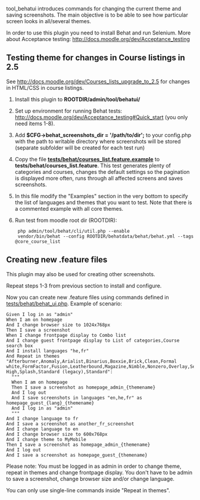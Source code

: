 tool_behatui introduces commands for changing the current theme and saving screenshots.
The main objective is to be able to see how particular screen looks in all/several themes.

In order to use this plugin you need to install Behat and run Selenium.
More about Acceptance testing: http://docs.moodle.org/dev/Acceptance_testing

Testing theme for changes in Course listings in 2.5
---------------------------------------------------

See http://docs.moodle.org/dev/Courses_lists_upgrade_to_2.5 for changes in HTML/CSS in
course listings.

1. Install this plugin to **ROOTDIR/admin/tool/behatui/**
2. Set up environment for running Behat tests: http://docs.moodle.org/dev/Acceptance_testing#Quick_start (you only need items 1-8).
3. Add **$CFG->behat_screenshots_dir = '/path/to/dir';** to your config.php with the path to writable directory
   where screenshots will be stored (separate subfolder will be created for each test run)
4. Copy the file **[tests/behat/courses_list.feature.example](tests/behat/courses_list.feature.example)**
   to **tests/behat/courses_list.feature**.
   This test generates plenty of categories and courses, changes the default settings so
   the pagination is displayed more often, runs through all affected screens and saves
   screenshots.
5. In this file modify the "Examples" section in the very bottom to specify
   the list of languages and themes that you want to test.
   Note that there is a commented example with all core themes.
6. Run test from moodle root dir (ROOTDIR):

        php admin/tool/behat/cli/util.php --enable
        vendor/bin/behat --config ROOTDIR/behatdata/behat/behat.yml --tags @core_course_list

Creating new .feature files
---------------------------

This plugin may also be used for creating other screenshots.

Repeat steps 1-3 from previous section to install and configure.

Now you can create new .feature files using commands defined in [tests/behat/behat_ui.php](tests/behat/behat_ui.php).
Example of scenario:

    Given I log in as "admin"
    When I am on homepage
    And I change browser size to 1024x768px
    Then I save a screenshot
    When I change frontpage display to Combo list
    And I change guest frontpage display to List of categories,Course search box
    And I install languages "he,fr"
    And Repeat in themes "Afterburner,Anomaly,Arialist,Binarius,Boxxie,Brick,Clean,Formal white,FormFactor,Fusion,Leatherbound,Magazine,Nimble,Nonzero,Overlay,Serenity,Sky High,Splash,Standard (legacy),Standard":
      """
      When I am on homepage
      Then I save a screenshot as homepage_admin_{themename}
      And I log out
      And I save screenshots in languages "en,he,fr" as homepage_guest_{lang}_{themename}
      And I log in as "admin"
      """
    And I change language to fr
    And I save a screenshot as another_fr_screenshot
    And I change language to en
    And I change browser size to 600x768px
    And I change theme to MyMobile
    Then I save a screenshot as homepage_admin_{themename}
    And I log out
    And I save a screenshot as homepage_guest_{themename}

Please note:
You must be logged in as admin in order to change theme, repeat in themes and
change frontpage display. You don't have to be admin to save a screenshot,
change browser size and/or change language.

You can only use single-line commands inside "Repeat in themes".

